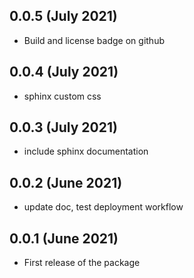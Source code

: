 ## 0.0.5 (July 2021)
- Build and license badge on github

## 0.0.4 (July 2021)
- sphinx custom css

## 0.0.3 (July 2021)
- include sphinx documentation

## 0.0.2 (June 2021)
- update doc, test deployment workflow

## 0.0.1 (June 2021)
- First release of the package